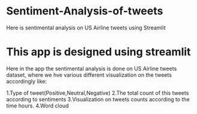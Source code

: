 # Sentiment-Analysis-of-tweets
Here is sentimental analysis on US Airline tweets using Streamlit

# This app is designed using streamlit 
Here in the app the sentimental analysis is done on US Airline tweets dataset, where we hve various different visualization on the tweets accordingly like:

1.Type of tweet(Positive,Neutral,Negative)
2.The total count of this tweets according to sentiments
3.Visualization on tweets counts according to the time hours.
4.Word cloud







